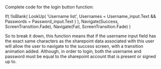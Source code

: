 Complete code for the login button function:

If(
    !IsBlank(
        LookUp(
            'Username list',
            Usernames = Username_input.Text && Passwords = Password_input.Text
        )
    ),
    Navigate(Success, ScreenTransition.Fade),
    Navigate(Fail, ScreenTransition.Fade)
)

So to break it down, this function means that if the username input field has the exact same characters as the sharepoint data associated with this user will allow the user to navigate to the success screen, with a transition animation added. Although, in order to login, both the username and password must be equal to the sharepoint account that is present or signed up to.

